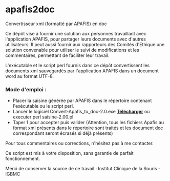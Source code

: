 # apafis2doc
 Convertisseur xml (formatté par APAFIS) en doc

Ce dépôt vise à fournir une solution aux personnes travaillant avec l'application APAFIS, pour partager leurs documents avec d'autres utilisateurs.
Il peut aussi fournir aux rapporteurs des Comités d'Ethique une solution convenable pour utiliser le suivi de modifications et les commentaires, permettant de faciliter leur travail.

L'exécutable et le script perl fournis dans ce dépôt convertissent les documents xml sauvegardés par l'application APAFIS dans un document word au format UTF-8.

### Mode d'emploi :

* Placer la saisine générée par APAFIS dans le répertoire contenant l'exécutable ou le script perl.
* Lancer le logiciel Convert-Apafis_to_doc-2.0.exe **[Télécharger](https://github.com/igbmc/apafis2doc/blob/master/Convert-Apafis_to_doc-2.0.exe?raw=true)** ou executer perl saisine-2.00.pl
* Taper 1 pour accepter puis valider
(Attention, tous les fichiers Apafis au format xml présents dans le répertoire sont traités et les document doc correspondant seront écrasés si déjà présents)

Pour tous commentaires ou corrections, n'hésitez pas à me contacter.

Ce script est mis à votre disposition, sans garantie de parfait fonctionnement.

Merci de conserver la source de ce travail : Institut Clinique de la Souris - IGBMC
